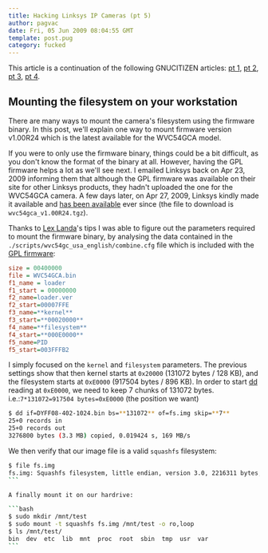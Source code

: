 ```yaml
---
title: Hacking Linksys IP Cameras (pt 5)
author: pagvac
date: Fri, 05 Jun 2009 08:04:55 GMT
template: post.pug
category: fucked
---
```


This article is a continuation of the following GNUCITIZEN articles: [pt 1](/blog/hacking-linksys-ip-cameras-pt-1/), [pt 2](/blog/hacking-linksys-ip-cameras-pt-2/), [pt 3](/blog/hacking-linksys-ip-cameras-pt-3/), [pt 4](/blog/hacking-linksys-ip-cameras-pt-4/).

## Mounting the filesystem on your workstation

There are many ways to mount the camera's filesystem using the firmware binary. In this post, we'll explain one way to mount firmware version v1.00R24 which is the latest available for the WVC54GCA model.

If you were to only use the firmware binary, things could be a bit difficult, as you don't know the format of the binary at all. However, having the GPL firmware helps a lot as we'll see next. I emailed Linksys back on Apr 23, 2009 informing them that although the GPL firmware was available on their site for other Linksys products, they hadn't uploaded the one for the WVC54GCA camera. A few days later, on Apr 27, 2009, Linksys kindly made it available and [has been available](http://www.linksysbycisco.com/US/en/supportgplcode) ever since (the file to download is `wvc54gca_v1.00R24.tgz`).

Thanks to [Lex Landa](http://brooknet.no-ip.com/~lex/)'s tips I was able to figure out the parameters required to mount the firmware binary, by analysing the data contained in the `./scripts/wvc54gc_usa_english/combine.cfg` file which is included with the [GPL firmware](http://downloads.linksysbycisco.com/downloads/wvc54gca_v1.00R24,5.tgz):

```ini
size = 00400000
file = WVC54GCA.bin
f1_name = loader
f1_start = 00000000
f2_name=loader.ver
f2_start=00007FFE
f3_name=**kernel**
f3_start=**00020000**
f4_name=**filesystem**
f4_start=**000E0000**
f5_name=PID
f5_start=003FFFB2
```

I simply focused on the `kernel` and `filesystem` parameters. The previous settings show that then kernel starts at `0x20000` (131072 bytes / 128 KB), and the filesystem starts at `0xE0000` (917504 bytes / 896 KB). In order to start [dd](http://en.wikipedia.org/wiki/Dd_(Unix)) reading at `0xE0000`, we need to keep 7 chunks of 131072 bytes. i.e.:`7*131072=917504 bytes=0xE0000` (the position we want)

```bash
$ dd if=DYFF08-402-1024.bin bs=**131072** of=fs.img skip=**7**
25+0 records in
25+0 records out
3276800 bytes (3.3 MB) copied, 0.019424 s, 169 MB/s
```

We then verify that our image file is a valid `squashfs` filesystem:

````bash
$ file fs.img 
fs.img: Squashfs filesystem, little endian, version 3.0, 2216311 bytes, 475 inodes, blocksize: 65536 bytes, created: Fri Nov  9 03:58:52 2007
```

A finally mount it on our hardrive:

```bash
$ sudo mkdir /mnt/test
$ sudo mount -t squashfs fs.img /mnt/test -o ro,loop
$ ls /mnt/test/
bin  dev  etc  lib  mnt  proc  root  sbin  tmp  usr  var
```
